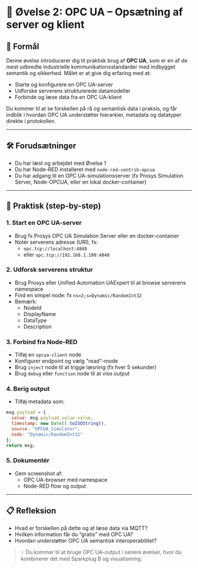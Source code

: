 # 🧪 Øvelse 2: OPC UA – Opsætning af server og klient

## 🎯 Formål
Denne øvelse introducerer dig til praktisk brug af **OPC UA**, som er en af de mest udbredte industrielle kommunikationsstandarder med indbygget semantik og sikkerhed. Målet er at give dig erfaring med at:
- Starte og konfigurere en OPC UA-server
- Udforske serverens strukturerede datamodeller
- Forbinde og læse data fra en OPC UA-klient

Du kommer til at se forskellen på rå og semantisk data i praksis, og får indblik i hvordan OPC UA understøtter hierarkier, metadata og datatyper direkte i protokollen.

---

## 🛠️ Forudsætninger
- Du har læst og arbejdet med Øvelse 1
- Du har Node-RED installeret med `node-red-contrib-opcua`
- Du har adgang til en OPC UA-simulationsserver (fx Prosys Simulation Server, Node-OPCUA, eller en lokal docker-container)

---

## 🔧 Praktisk (step-by-step)

### 1. Start en OPC UA-server
- Brug fx Prosys OPC UA Simulation Server eller en docker-container
- Notér serverens adresse (URI), fx:
  - `opc.tcp://localhost:4840`
  - eller `opc.tcp://192.168.1.100:4840`

### 2. Udforsk serverens struktur
- Brug Prosys eller Unified Automation UAExpert til at browse serverens namespace
- Find en simpel node: fx `ns=2;s=Dynamic/RandomInt32`
- Bemærk:
  - NodeId
  - DisplayName
  - DataType
  - Description

### 3. Forbind fra Node-RED
- Tilføj en `opcua-client` node
- Konfigurer endpoint og vælg "read"-mode
- Brug `inject` node til at trigge læsning (fx hver 5 sekunder)
- Brug `debug` eller `function` node til at vise output

### 4. Berig output
- Tilføj metadata som:
```javascript
msg.payload = {
  value: msg.payload.value.value,
  timestamp: new Date().toISOString(),
  source: "OPCUA_Simulator",
  node: "Dynamic/RandomInt32"
};
return msg;
```

### 5. Dokumentér
- Gem screenshot af:
  - OPC UA-browser med namespace
  - Node-RED flow og output

---

## 📋 Refleksion
- Hvad er forskellen på dette og at læse data via MQTT?
- Hvilken information får du “gratis” med OPC UA?
- Hvordan understøtter OPC UA semantisk interoperabilitet?

> 💡 Du kommer til at bruge OPC UA-output i senere øvelser, hvor du kombinerer det med Sparkplug B og visualisering.

